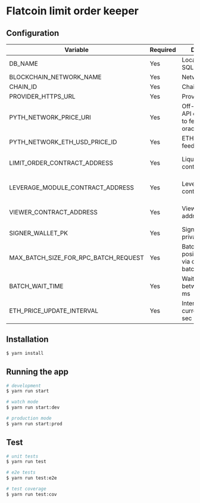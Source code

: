 # Flatcoin limit order keeper

## Configuration


| Variable                             | Required | Description                                                                                                                                               | Example                                                                                             |
|--------------------------------------|----------|-----------------------------------------------------------------------------------------------------------------------------------------------------------|-----------------------------------------------------------------------------------------------------|
| DB_NAME                              | Yes      | Local path to SQLite storage                                                                                                                              | ../../positions.db                                                                                  |
| BLOCKCHAIN_NETWORK_NAME              | Yes      | Network name                                                                                                                                              | sepolia                                                                                             |
| CHAIN_ID                             | Yes      | Chain id                                                                                                                                                  | 11155111                                                                                            |
| PROVIDER_HTTPS_URL                   | Yes      | Provider URL                                                                                                                                              | https://ethereum-sepolia.publicnode.com                                                             |
| PYTH_NETWORK_PRICE_URI               | Yes      | Off-chain HTTP API endpoint used to fetch Pyth oracle prices                                                                                              | See https://docs.pyth.network/documentation                                                         |
| PYTH_NETWORK_ETH_USD_PRICE_ID        | Yes      | ETH/USD price feed ID                                                                                                                                     | See https://pyth.network/developers/price-feed-ids                                                  |
| LIMIT_ORDER_CONTRACT_ADDRESS         | Yes      | LiquidationModule contract address                                                                                                                        | See https://github.com/dhedge/flatcoin-v1/blob/testnet-system/deployments/testnet/testnet.base.json |
| LEVERAGE_MODULE_CONTRACT_ADDRESS     | Yes      | LeverageModule contract address                                                                                                                           | See https://github.com/dhedge/flatcoin-v1/blob/testnet-system/deployments/testnet/testnet.base.json |
| VIEWER_CONTRACT_ADDRESS              | Yes      | Viewer contract address                                                                                                                                   | See https://github.com/dhedge/flatcoin-v1/blob/testnet-system/deployments/testnet/testnet.base.json |
| SIGNER_WALLET_PK                     | Yes      | Signer wallet private key                                                                                                                                 |                                                                                                     |
| MAX_BATCH_SIZE_FOR_RPC_BATCH_REQUEST | Yes      | Batch size of positions to call via other RPC batch requests                                                                                              | 5                                                                                                   |
| BATCH_WAIT_TIME                      | Yes      | Wait time between batches, ms                                                                                                                             | 500                                                                                                 |
| ETH_PRICE_UPDATE_INTERVAL            | Yes      | Interval to update current ETH price, sec                                                                                                                 | 4                                                                                                   |



## Installation

```bash
$ yarn install
```

## Running the app

```bash
# development
$ yarn run start

# watch mode
$ yarn run start:dev

# production mode
$ yarn run start:prod
```

## Test

```bash
# unit tests
$ yarn run test

# e2e tests
$ yarn run test:e2e

# test coverage
$ yarn run test:cov
```
